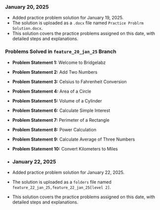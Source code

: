 ### January 20, 2025
- Added practice problem solution for January 19, 2025.
- The solution is uploaded as a `.docx` file named `Practice Problrm Solution.docx`.
- This solution covers the practice problems assigned on this date, with detailed steps and explanations.

### Problems Solved in `feature_20_jan_25` Branch

- **Problem Statement 1:** Welcome to Bridgelabz
- **Problem Statement 2:** Add Two Numbers  
- **Problem Statement 3:** Celsius to Fahrenheit Conversion
- **Problem Statement 4:** Area of a Circle  
- **Problem Statement 5:** Volume of a Cylinder  
- **Problem Statement 6:** Calculate Simple Interest
- **Problem Statement 7:** Perimeter of a Rectangle
- **Problem Statement 8:** Power Calculation  
- **Problem Statement 9:** Calculate Average of Three Numbers  
- **Problem Statement 10:** Convert Kilometers to Miles

- ### January 22, 2025
- Added practice problem solution for January 22, 2025.
- The solution is uploaded as a `folders` file named `feature_22_jan_25,feature_22_jan_25[level 2]`.
- This solution covers the practice problems assigned on this date, with detailed steps and explanations.

